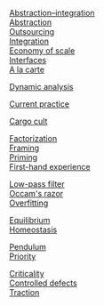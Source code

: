 [Abstraction–integration](Core/Abstraction-integration.md)\
[Abstraction](Core/Abstraction.md)\
[Outsourcing](Core/Outsourcing.md)\
[Integration](Core/Integration.md)\
[Economy of scale](Core/Economy%20of%20scale.md)\
[Interfaces](Core/Interfaces.md)\
[A la carte](Core/A%20la%20carte.md)

[Dynamic analysis](Core/Dynamic%20analysis.md)

[Current practice](Core/Current%20practice.md)

[Cargo cult](Core/Cargo%20cult.md)

[Factorization](Core/Factorization.md)\
[Framing](Core/Framing.md)\
[Priming](Core/Priming.md)\
[First-hand experience](Core/First-hand%20experience.md)

[Low-pass filter](Core/Low-pass%20filter.md)\
[Occam's razor](Core/Occam's%20razor.md)\
[Overfitting](Core/Overfitting.md)

[Equilibrium](Core/Equilibrium.md)\
[Homeostasis](Core/Homeostasis.md)

[Pendulum](Core/Pendulum.md)\
[Priority](Core/Priority.md)

[Criticality](Core/Criticality.md)\
[Controlled defects](Core/Controlled%20defects.md)\
[Traction](Core/Traction.md)
